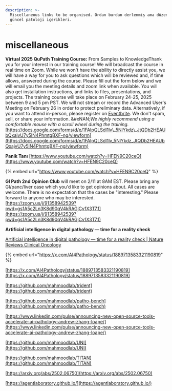 ```yaml
---
description: >-
  Miscellaneous links to be organised. Ordan burdan derlenmiş ama düzenlenmemiş
  güncel patoloji içerikleri.
---
```


# miscellaneous

**Virtual 2025 QuPath Training Course:** From Samples to KnowledgeThank you for your interest in our training course! We will broadcast the course in real time on Zoom. While we won't have the ability to directly assist you, we will have a way for you to ask questions which will be reviewed and, if time allows, answered during the course. Please fill out the form below and we will email you the meeting details and zoom link when available. You will also get installation instructions, and links to files, presentations, and projects. The training course will take place on February 24-25, 2025 between 9 and 5 pm PST. We will not stream or record the Advanced User's Meeting on February 26 in order to protect preliminary data. Alternatively, if you want to attend in-person, please register on [Eventbrite](https://www.eventbrite.com/e/2025-qupath-training-course-from-samples-to-knowledge-registration-1117012677989?aff=oddtdtcreator). We don't spam, sell, or share your information. \&#xNAN;_We highly recommend using a comfortable mouse with a scroll wheel during the training._ [https://docs.google.com/forms/d/e/1FAIpQLSdl1lv\_5NlYkdz\_JtQDb2HEAUbQxajvU7y5IN4PhmtgBXF-ng/viewform](https://docs.google.com/forms/d/e/1FAIpQLSdl1lv_5NlYkdz_JtQDb2HEAUbQxajvU7y5IN4PhmtgBXF-ng/viewform)

**Panik Tanı** [https://www.youtube.com/watch?v=HFEN9C20ceQ](https://www.youtube.com/watch?v=HFEN9C20ceQ)

{% embed url="https://www.youtube.com/watch?v=HFEN9C20ceQ" %}

**GI Path 2nd Opinion Club** will meet on 2/11 at 8AM EST. Please bring any GI/panc/liver case which you'd like to get opinions about. All cases are welcome. There is no expectation that the cases be "interesting." Please forward to anyone who may be interested. [https://zoom.us/j/91358942539?pwd=gs1A5c2Ln3K8d90qV4kRAGjCv1X3T7.1](https://zoom.us/j/91358942539?pwd=gs1A5c2Ln3K8d90qV4kRAGjCv1X3T7.1)

**Artificial intelligence in digital pathology — time for a reality check**

[Artificial intelligence in digital pathology — time for a reality check | Nature Reviews Clinical Oncology](https://www.nature.com/articles/s41571-025-00991-6)

{% embed url="https://x.com/AI4Pathology/status/1889713583321190819" %}

[https://x.com/AI4Pathology/status/1889713583321190819](https://x.com/AI4Pathology/status/1889713583321190819)

[https://github.com/mahmoodlab/trident](https://github.com/mahmoodlab/trident)

[https://github.com/mahmoodlab/patho-bench](https://github.com/mahmoodlab/patho-bench)

[https://www.linkedin.com/pulse/announcing-new-open-source-tools-accelerate-ai-pathology-andrew-zhang-loape/](https://www.linkedin.com/pulse/announcing-new-open-source-tools-accelerate-ai-pathology-andrew-zhang-loape/)

[https://github.com/mahmoodlab/UNI](https://github.com/mahmoodlab/UNI)

[https://github.com/mahmoodlab/TITAN](https://github.com/mahmoodlab/TITAN)

[https://arxiv.org/abs/2502.06750](https://arxiv.org/abs/2502.06750)



[https://agentlaboratory.github.io/](https://agentlaboratory.github.io/)













































































































































































































